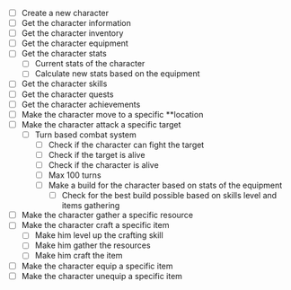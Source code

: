 - [ ] Create a new character
- [ ] Get the character information
- [ ] Get the character inventory
- [ ] Get the character equipment
- [ ] Get the character stats
  - [ ] Current stats of the character
  - [ ] Calculate new stats based on the equipment
- [ ] Get the character skills
- [ ] Get the character quests
- [ ] Get the character achievements
- [ ] Make the character move to a specific \*\*location
- [ ] Make the character attack a specific target
  - [ ] Turn based combat system
    - [ ] Check if the character can fight the target
    - [ ] Check if the target is alive
    - [ ] Check if the character is alive
    - [ ] Max 100 turns
    - [ ] Make a build for the character based on stats of the equipment
      - [ ] Check for the best build possible based on skills level and items gathering
- [ ] Make the character gather a specific resource
- [ ] Make the character craft a specific item
  - [ ] Make him level up the crafting skill
  - [ ] Make him gather the resources
  - [ ] Make him craft the item
- [ ] Make the character equip a specific item
- [ ] Make the character unequip a specific item
